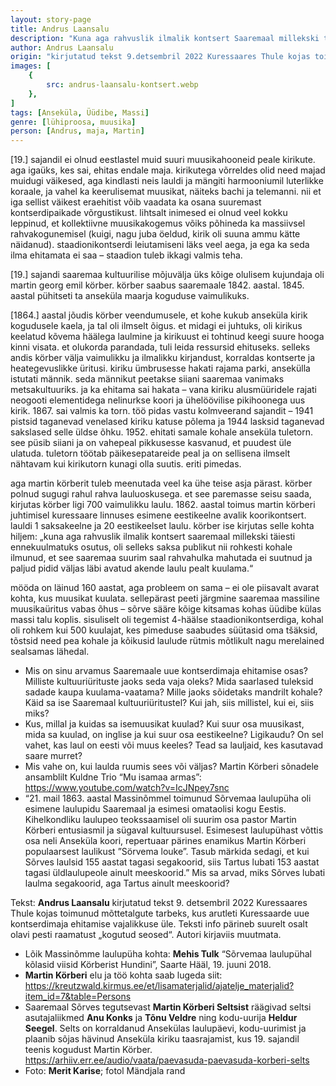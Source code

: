 ```yaml
---
layout: story-page
title: Andrus Laansalu
description: "Kuna aga rahvuslik ilmalik kontsert Saaremaal millekski täiesti ennekuulmatuks osutus, oli selleks saksa publikut nii rohkesti kohale ilmunud, et see Saaremaa suurim saal rahvahulka mahutada ei suutnud ja paljud pidid väljas läbi avatud akende laulu pealt kuulama."
author: Andrus Laansalu
origin: "kirjutatud tekst 9.detsembril 2022 Kuressaares Thule kojas toimunud mõttetalgute tarbeks, kus arutleti Kuressaarde uue kontserdimaja ehitamise vajalikkuse üle."
images: [
    {
        src: andrus-laansalu-kontsert.webp
    },
]
tags: [Anseküla, Üüdibe, Massi]
genre: [lühiproosa, muusika]
person: [Andrus, maja, Martin]
---
```


<!-- # {{$doc.title}} -->

[19.] sajandil ei olnud eestlastel muid suuri muusikahooneid peale kirikute. aga igaüks, kes sai, ehitas endale maja. kirikutega võrreldes olid need majad muidugi väikesed, aga kindlasti neis lauldi ja mängiti harmooniumil luterlikke koraale, ja vahel ka keerulisemat muusikat, näiteks bachi ja telemanni. nii et iga sellist väikest eraehitist võib vaadata ka osana suuremast kontserdipaikade võrgustikust. lihtsalt inimesed ei olnud veel kokku leppinud, et kollektiivne muusikakogemus võiks põhineda ka massiivsel rahvakogunemisel (kuigi, nagu juba öeldud, kirik oli suuna ammu kätte näidanud). staadionikontserdi leiutamiseni läks veel aega, ja ega ka seda ilma ehitamata ei saa – staadion tuleb ikkagi valmis teha.   

[19.] sajandi saaremaa kultuurilise mõjuvälja üks kõige olulisem kujundaja oli martin georg emil körber. körber saabus saaremaale 1842. aastal. 1845. aastal pühitseti ta anseküla maarja koguduse vaimulikuks. 

[1864.] aastal jõudis körber veendumusele, et kohe kukub anseküla kirik kogudusele kaela, ja tal oli ilmselt õigus. et midagi ei juhtuks, oli kirikus keelatud kõvema häälega laulmine ja kirikuust ei tohtinud keegi suure hooga kinni visata. et olukorda parandada, tuli leida ressursid ehituseks. selleks andis körber välja vaimulikku ja ilmalikku kirjandust, korraldas kontserte ja heategevuslikke üritusi. kiriku ümbrusesse hakati rajama parki, ansekülla istutati männik. seda männikut peetakse siiani saaremaa vanimaks metsakultuuriks. ja ka ehitama sai hakata – vana kiriku alusmüüridele rajati neogooti elementidega nelinurkse koori ja ühelöövilise pikihoonega uus kirik. 1867. sai valmis ka torn. töö pidas vastu kolmveerand sajandit – 1941 pistsid taganevad venelased kiriku katuse põlema ja 1944 lasksid taganevad sakslased selle üldse õhku. 1952. ehitati samale kohale anseküla tuletorn. see püsib siiani ja on vahepeal pikkusesse kasvanud, et puudest üle ulatuda. tuletorn töötab päikesepatareide peal ja on sellisena ilmselt nähtavam kui kirikutorn kunagi olla suutis. eriti pimedas. 

aga martin körberit tuleb meenutada veel ka ühe teise asja pärast. körber polnud sugugi rahul rahva lauluoskusega. et see paremasse seisu saada, kirjutas körber ligi 700 vaimulikku laulu. 1862. aastal toimus martin körberi juhtimisel kuressaare linnuses esimene eestikeelne avalik koorikontsert. lauldi 1 saksakeelne ja 20 eestikeelset laulu. körber ise kirjutas selle kohta hiljem: „kuna aga rahvuslik ilmalik kontsert saaremaal millekski täiesti ennekuulmatuks osutus, oli selleks saksa publikut nii rohkesti kohale ilmunud, et see saaremaa suurim saal rahvahulka mahutada ei suutnud ja paljud pidid väljas läbi avatud akende laulu pealt kuulama.“

mööda on läinud 160 aastat, aga probleem on sama – ei ole piisavalt avarat kohta, kus muusikat kuulata. sellepärast peeti järgmine saaremaa massiline muusikaüritus vabas õhus – sõrve sääre kõige kitsamas kohas üüdibe külas massi talu koplis. sisuliselt oli tegemist 4-häälse staadionikontserdiga, kohal oli rohkem kui 500 kuulajat, kes pimeduse saabudes süütasid oma tšäksid, tõstsid need pea kohale ja kõikusid laulude rütmis mõtlikult nagu merelained sealsamas lähedal. 


<!-- Täägid taanduma ehitama pöörama pöörlema sammuma -->

<story-author :author="author" :origin="origin"></story-author>

<details-wrapper summary="Mis mõtted tekkisid?">

- Mis on sinu arvamus Saaremaale uue kontserdimaja ehitamise osas? Milliste kultuuriürituste jaoks seda vaja oleks? Mida saarlased tuleksid sadade kaupa kuulama-vaatama? Mille jaoks sõidetaks mandrilt kohale? Käid sa ise Saaremaal kultuuriüritustel? Kui jah, siis millistel, kui ei, siis miks? 
- Kus, millal ja kuidas sa isemuusikat kuulad? Kui suur osa muusikast, mida sa kuulad, on inglise ja kui suur osa eestikeelne? Ligikaudu? On sel vahet, kas laul on eesti või muus keeles? Tead sa lauljaid, kes kasutavad saare murret?
- Mis vahe on, kui laulda ruumis sees või väljas? Martin Körberi sõnadele ansamblilt Kuldne Trio “Mu isamaa armas”: https://www.youtube.com/watch?v=IcJNpey7snc
- “21. mail 1863. aastal Massinõmmel toimunud Sõrvemaa laulupüha oli esimene laulupidu Saaremaal ja esimesi omataolisi kogu Eestis. Kihelkondliku laulupeo teokssaamisel oli suurim osa pastor Martin Körberi entusiasmil ja sügaval kultuursusel. Esimesest laulupühast võttis osa neli Anseküla koori, repertuaar pärines enamikus Martin Körberi populaarsest laulikust ”Sörvema louke”. Tasub märkida sedagi, et kui Sõrves laulsid 155 aastat tagasi segakoorid, siis Tartus lubati 153 aastat tagasi üldlaulupeole ainult meeskoorid.” Mis sa arvad, miks Sõrves lubati laulma segakoorid, aga Tartus ainult meeskoorid?

</details-wrapper>


<details-wrapper summary="Allikad" class="text-sm" icon="icon-park-outline:document-folder">

Tekst: **Andrus Laansalu** kirjutatud tekst 9. detsembril 2022 Kuressaares Thule kojas toimunud mõttetalgute tarbeks, kus arutleti Kuressaarde uue kontserdimaja ehitamise vajalikkuse üle. Teksti info pärineb suurelt osalt olavi pesti raamatust „kogutud seosed“. Autori kirjaviis muutmata. 
- Lõik Massinõmme laulupüha kohta: **Mehis Tulk** “Sõrvemaa laulupühal kõlasid viisid Körberist Hundini”, Saarte Hääl, 19. juuni 2018.
- **Martin Körberi** elu ja töö kohta saab lugeda siit: https://kreutzwald.kirmus.ee/et/lisamaterjalid/ajatelje_materjalid?item_id=7&table=Persons
- Saaremaal Sõrves tegutsevast **Martin Körberi Seltsist** räägivad seltsi asutajaliikmed **Anu Konks** ja **Tõnu Veldre** ning kodu-uurija **Heldur Seegel**. Selts on korraldanud Ansekülas laulupäevi, kodu-uurimist ja plaanib sõjas hävinud Anseküla kiriku taasrajamist, kus 19. sajandil teenis kogudust Martin Körber. https://arhiiv.err.ee/audio/vaata/paevasuda-paevasuda-korberi-selts
- Foto: **Merit Karise**; fotol Mändjala rand

</details-wrapper>
